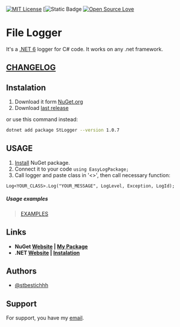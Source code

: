 [![MIT License](https://img.shields.io/badge/License-MIT-green.svg)](LICENSE)
[![Static Badge](https://img.shields.io/badge/Nuget-v1.0.7-blue)
[![Open Source Love](https://badges.frapsoft.com/os/v1/open-source.svg?v=103)](https://github.com/ellerbrock/open-source-badges/)

# File Logger

It's a [.NET 6](https://dotnet.microsoft.com/en-us/apps/maui) logger for C# code. It works on any .net framework.

## [CHANGELOG](CHANGELOG.md)

## Instalation

1. Download it form [NuGet.org](https://www.nuget.org/packages/StLogger/)
2. Download [last release](https://github.com/stbestichhh/dotNET-LoggerService/releases/tag/v1.0.7)

or use this command instead:

```bash
dotnet add package StLogger --version 1.0.7
```
    
## USAGE

1. [Install](#Instalation) NuGet package.
2. Connect it to your code 
`using EasyLogPackage;`
3. Call logger and paste class in '<>', then call necessary function:

`Log<YOUR_CLASS>.Log("YOUR_MESSAGE", LogLevel, Exception, LogId);`

##### Usage examples
> [EXAMPLES](EXAMPLES.md)

## Links
* **NuGet [Website](https://www.nuget.org) | [My Package](https://www.nuget.org/packages/StLogger.Test/)**
* **.NET [Website](https://dotnet.microsoft.com/en-us/) | [Instalation](https://dotnet.microsoft.com/en-us/download)**

## Authors

- [@stbestichhh](https://www.github.com/stbestichhh)


## Support

For support, you have my [email](mailto:stbestich@gmail.com).
